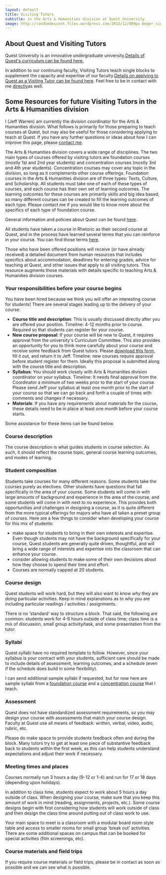 ```yaml
---
layout: default
title: Visiting Tutors
subtitle: in the Arts & Humanities division at Quest University
image: http://randomdescent.files.wordpress.com/2013/12/800px-boger_sigurdur_olafsson.jpg
---
```


## About Quest and Visiting Tutors
Quest University is an innovative undergraduate university.[Details of Quest's curriculum can be found here.](https://questu.ca/academics/the-block-plan/)

In addition to our continuing faculty, Visiting Tutors teach single blocks to supplement the capacity and expertise of our faculty.[Details on applying to Quest as a Visiting Tutor can be found here](https://questu.ca/about/employment/visiting-tutors/). Feel free to be in contact with me [directly](mailto:jeff.warren@questu.ca)as well.

## Some Resources for future Visiting Tutors in the Arts & Humanities division
I (Jeff Warren) am currently the division coordinator for the Arts & Humanities division. What follows is primarily for those preparing to teach courses at Quest, but may also be useful for those considering applying to teach at Quest. If you have any further questions or ideas about how I can improve this page, please [contact me](mailto:jeffrwarren@gmail.com). 

The Arts & Humanities division covers a wide range of disciplines. The two main types of courses offered by visiting tutors are foundation courses (mostly 1st and 2nd year students) and concentration courses (mostly 3rd and 4th year students). Concentration courses may cover any topic in the division, so long as it complements other course offerings. Foundation courses in the Arts & Humanities division are of three types: Texts, Culture, and Scholarship. All students must take one of each of these types of courses, and each course has their own set of learning outcomes. The learning outcomes for these courses are primarily skills and big idea based, so many different courses can be created to fill the learning outcomes of each type. Please contact me if you would like to know more about the specifics of each type of foundation course.

General information and policies about Quest can be found [here](https://questu.ca/academics/catalogue-calendar-policies/).

All students have taken a course in Rhetoric as their second course at Quest, and in the process have learned several terms that you can reinforce in your course. You can find those terms [here](http://jeffrwarren.sitebox.io/teaching/grading).

Those who have been offered positions will receive (or have already received) a detailed document from human resources that includes specifics about accommodation, deadlines for entering grades, advice for teaching at Quest, and other issues that apply to all visiting tutors. This resource augments those materials with details specific to teaching Arts & Humanities division courses.

### Your responsibilities before your course begins
You have been hired because we think you will offer an interesting course for students! There are several stages leading up to the delivery of your course:

- **Course title and description**: This is usually discussed directly after you are offered your position. Timeline: 4-12 months prior to course. Required so that students can register for your course.
- **New course proposal**: If your course will be new to Quest, it requires approval from the university's Curriculum Committee. This also provides an opportunity for you to think more carefully about your course and receive some feedback from Quest tutors. Please [download this form](https://www.dropbox.com/s/e20xhq1wna7z7xi/Quest%20University%20new%20course%20proposal%20form%20for%20visiting%20tutors.docx?dl=0), fill it out, and return it to Jeff. Timeline: new courses require approval before student register for them. Ideally this proposal is submitted along with the course title and description.
- **Syllabus**: You should work closely with Arts & Humanities division coordinator on your syllabus. Timeline: It needs final approval from the Coordinator a minimum of two weeks prior to the start of your course. Please send Jeff your syllabus at least one month prior to the start of your course so that we can go back and forth a couple of times with comments and changes if necessary.
- **Materials**: If you have any requirements about materials for the course, these details need to be in place at least one month before your course starts. 

Some assistance for these items can be found below.

### Course description
The course description is what guides students in course selection. As such, it should reflect the course topic, general course learning outcomes, and modes of learning.

### Student composition
Students take courses for many different reasons. Some students take the courses purely as electives. Other students have questions that fall specifically in the area of your course. Some students will come in with large amounts of background and experience in the area of the course, and some students will come in with next to no experience. This provides both opportunities and challenges in designing a course, as it is quite different from the more typical offerings for majors who have all taken a preset group of courses. Here are a few things to consider when developing your course for this mix of students:

- make space for students to bring in their own interests and expertise. Even though students may not have the background specifically for your course, Quest students are generally quite driven, thoughtful, and will bring a wide range of interests and expertise into the classroom that can enhance your course.
- consider allowing students to make some of their own decisions about how they choose to spend their time and effort.
- Courses are normally capped at 20 students.

### Course design
Quest students will work hard, but they will also want to know *why* they are doing particular activities. Keep in mind explanations as to why you are including particular readings / activities / assignments.

There is no ‘standard’ way to structure a block. That said, the following are common: students work for 4-6 hours outside of class time; class time is a mix of discussion, small group activity/task, and some presentation from the tutor.

### Syllabi
Quest syllabi have no required template to follow. However, since your syllabus is your contract with your students, sufficient care should be made to include details of assessment, learning outcomes, and a schedule (even if the schedule does build in some flexibility).

I can send additional sample syllabi if requested, but for now here are sample syllabi from a [foundation course](https://www.dropbox.com/s/jfthjkdk0zkqvdh/s17%20The%20Phenomenon%20of%20Music.pdf?dl=0) and a [concentration course](https://www.dropbox.com/s/ua89nuj647a3iw7/s17%20Phenomenology%20Education%20Place%20Warren.pdf?dl=0) that I teach.

### Assessment
Quest does not have standardized assessment requirements, so you may design your course with assessments that match your course design. Faculty at Quest use all means of feedback: written, verbal, video, audio, rubric, etc. 

Please do make space to provide students feedback often and during the block. Many tutors try to get at least one piece of substantive feedback back to students within the first week, as this can help students understand expectations and adjust their work if necessary. 

### Meeting times and places
Courses normally run 3 hours a day (9-12 or 1-4) and run for 17 or 18 days (depending upon holidays). 

In addition to class time, students expect to work about 5 hours a day outside of class. When designing your course, make sure that you keep this amount of work in mind (reading, assignments, projects, etc.). Some course designs begin with first considering how students will work outside of class and then design the class time around putting out of class work to use.

Your main space to meet is a classroom with a modular board room style table and access to smaller rooms for small group 'break out' activities. There are some additional spaces on campus that can be booked for special activities (film screenings, etc).

### Course materials and field trips
If you require course materials or field trips, please be in contact as soon as possible and we can see what is possible.